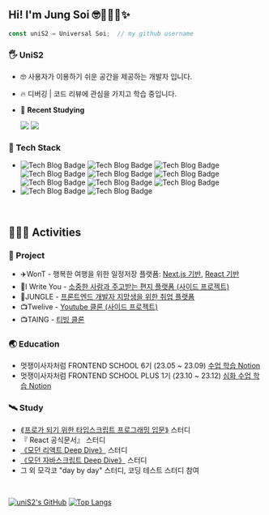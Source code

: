 ## Hi! I'm Jung Soi 🤓👩🏻‍💻✨

```js
const uniS2 = Universal Soi;  // my github username
```

### 🖐️ UniS2

- 🤓 사용자가 이용하기 쉬운 공간을 제공하는 개발자 입니다.
- 🔥 디버깅 | 코드 리뷰에 관심을 가지고 학습 중입니다.
- 🚀 **Recent Studying**

   <img src="https://img.shields.io/badge/Next.js-000000?style=for-the-badge&logo=Next.js&logoColor=white"> <img src="https://img.shields.io/badge/reactquery-FF4154?style=for-the-badge&logo=reactquery&logoColor=white">


### 🌟 Tech Stack
- ![Tech Blog Badge](https://img.shields.io/badge/TypeScript-3178C6?style=flat-square&logo=TypeScript&logoColor=white) ![Tech Blog Badge](https://img.shields.io/badge/React-61DAFB?style=flat-square&logo=React&logoColor=white) ![Tech Blog Badge](https://img.shields.io/badge/🐻Zustand-000?style=flat-square&logoColor=white) ![Tech Blog Badge](https://img.shields.io/badge/JavaScript-F7DF1E?style=flat-square&logo=JavaScript&logoColor=white) ![Tech Blog Badge](https://img.shields.io/badge/StyledComponents-DB7093?style=flat-square&logo=StyledComponents&logoColor=white) ![Tech Blog Badge](https://img.shields.io/badge/TailwindCSS-06B6D4?style=flat-square&logo=TailwindCSS&logoColor=white) ![Tech Blog Badge](https://img.shields.io/badge/Vite-646CFF?style=flat-square&logo=Vite&logoColor=white) ![Tech Blog Badge](https://img.shields.io/badge/css-1572B6?style=flat-square&logo=css3&logoColor=white) ![Tech Blog Badge](https://img.shields.io/badge/HTML-E34F26?style=flat-square&logo=HTML5&logoColor=white)
- ![Tech Blog Badge](https://img.shields.io/badge/Supabase-3FCF8E?style=flat-square&logo=Supabase&logoColor=white) ![Tech Blog Badge](https://img.shields.io/badge/PocketBase-B8DBE4?style=flat-square-square&logo=PocketBase&logoColor=white)

<br />

## 🧑🏻‍🚀 Activities
### 🌌 Project
- ✈️WonT - 행복한 여행을 위한 일정저장 플랫폼: <a href="https://github.com/uniS2/WonT-Next">Next.js 기반</a>, <a href="https://github.com/FRONTENDSCHOOL6/WonT">React 기반</a>
- 📮I Write You - <a href="https://github.com/likelion-plus/i-write-you">소중한 사람과 주고받는 편지 플랫폼 (사이드 프로젝트)</a>
- 🌴JUNGLE - <a href="https://github.com/twelive/JUNGLE">프론트엔드 개발자 지망생을 위한 취업 플랫폼</a>
- 📺Twelive - <a href="https://github.com/uniS2/Twelive">Youtube 클론 (사이드 프로젝트)</a>
- 📺TAING - <a href="https://github.com/javascript-project-3/project-JS-3">티빙 클론</a>

### 🌏 Education
- 멋쟁이사자처럼 FRONTEND SCHOOL 6기 (23.05 ~ 23.09) <a href="https://unis2.notion.site/S2_-6-7-842916db45324eb4b0f41e0a0c5aaff7?pvs=4">수업 학습 Notion</a>
- 멋쟁이사자처럼 FRONTEND SCHOOL PLUS 1기 (23.10 ~ 23.12) <a href="https://unis2.notion.site/FEPS-React-30f8a6978b634fdba58e83b7b43ce182?pvs=4">심화 수업 학습 Notion</a>

### 🛰️ Study
- <a href="https://github.com/uniS2/studywith-mts">⟪프로가 되기 위한 타입스크립트 프로그래밍 입문⟫</a> 스터디
- 『 React 공식문서』 스터디
- <a href="https://github.com/uniS2/studywith-react-deep-dive">《모던 리액트 Deep Dive》</a> 스터디
- <a href="https://github.com/uniS2/studywith-mjs">《모던 자바스크립트 Deep Dive》</a> 스터디
- 그 외 모각코 "day by day" 스터디, 코딩 테스트 스터디 참여

<br/>

[![uniS2's GitHub](https://github-readme-stats.vercel.app/api?username=uniS2&theme=transparent&show_icons=true&custom_title=🤓uniS2's　Github　Activities)](https://github.com/anuraghazra/github-readme-stats) [![Top Langs](https://github-readme-stats.vercel.app/api/top-langs/?username=uniS2&layout=compact)](https://github.com/anuraghazra/github-readme-stats)
